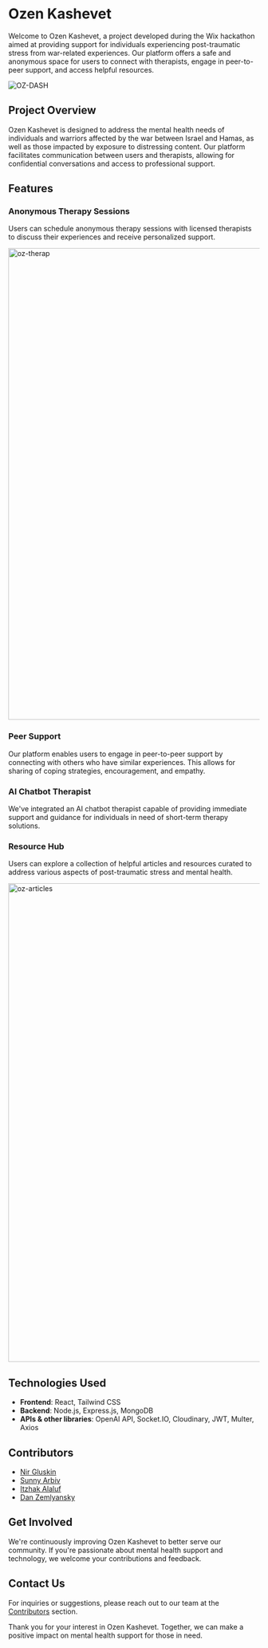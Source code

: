 # Ozen Kashevet

Welcome to Ozen Kashevet, a project developed during the Wix hackathon aimed at providing support for individuals experiencing post-traumatic stress from war-related experiences. Our platform offers a safe and anonymous space for users to connect with therapists, engage in peer-to-peer support, and access helpful resources.

![OZ-DASH](https://github.com/nirglus/Ozen-Kashevet/assets/119694737/b3c6b3b0-f053-4917-8438-8868232c35e0)

## Project Overview

Ozen Kashevet is designed to address the mental health needs of individuals and warriors affected by the war between Israel and Hamas, as well as those impacted by exposure to distressing content. Our platform facilitates communication between users and therapists, allowing for confidential conversations and access to professional support.

## Features

### Anonymous Therapy Sessions
Users can schedule anonymous therapy sessions with licensed therapists to discuss their experiences and receive personalized support.

<img width="946" alt="oz-therap" src="https://github.com/nirglus/Ozen-Kashevet/assets/119694737/bac71e3f-8e43-4a39-9f5d-2add07f8af38">

### Peer Support
Our platform enables users to engage in peer-to-peer support by connecting with others who have similar experiences. This allows for sharing of coping strategies, encouragement, and empathy.

### AI Chatbot Therapist
We've integrated an AI chatbot therapist capable of providing immediate support and guidance for individuals in need of short-term therapy solutions.

### Resource Hub
Users can explore a collection of helpful articles and resources curated to address various aspects of post-traumatic stress and mental health.

<img width="960" alt="oz-articles" src="https://github.com/nirglus/Ozen-Kashevet/assets/119694737/50447941-4738-4294-8640-984d07eb09e6">

## Technologies Used

- **Frontend**: React, Tailwind CSS
- **Backend**: Node.js, Express.js, MongoDB
- **APIs & other libraries**: OpenAI API, Socket.IO, Cloudinary, JWT, Multer, Axios

## Contributors

- [Nir Gluskin](https://github.com/nirglus)
- [Sunny Arbiv](https://github.com/sunnyAonep)
- [Itzhak Alaluf](https://github.com/yizak223)
- [Dan Zemlyansky](https://github.com/DanZemlyansky)

## Get Involved

We're continuously improving Ozen Kashevet to better serve our community. If you're passionate about mental health support and technology, we welcome your contributions and feedback.

## Contact Us

For inquiries or suggestions, please reach out to our team at the [Contributors](#contributors) section.

Thank you for your interest in Ozen Kashevet. Together, we can make a positive impact on mental health support for those in need.
